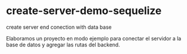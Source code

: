 # create-server-demo-sequelize
create server end conection with  data base

Elaboramos un proyecto en modo ejemplo para conectar el servidor a la base de datos y agregar las rutas del backend.
